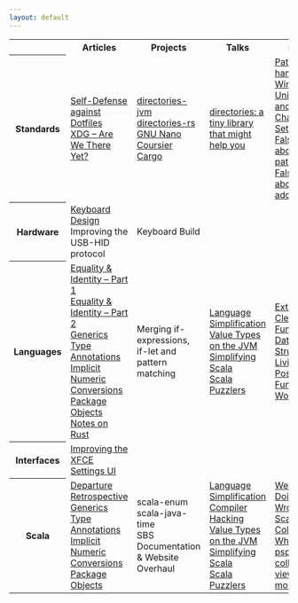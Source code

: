 ```yaml
---
layout: default
---
```


<div class="wrapper">

<table class="table-medium">
  <tr>
    <th class="table-topic"></th>
    <th>Articles</th>
    <th>Projects</th>
    <th>Talks</th>
    <th>Links</th>
  </tr>
  <tr>
    <th class="table-topic">Standards</th>
    <td>
      <a href="standards/self-defense-against-dotfiles.html">Self-Defense against Dotfiles</a><br/>
      <a href="standards/xdg-are-we-there-yet.html">XDG – Are We There Yet?</a>
    </td>
    <td>
      <a href="https://github.com/soc/directories-jvm/">directories-jvm</a><br/>
      <a href="https://github.com/soc/directories-rs/">directories-rs</a><br/>
      <a href="https://github.com/soc/nano/">GNU Nano</a><br/>
      <a href="https://github.com/soc/coursier/">Coursier</a><br/>
      <a href="https://github.com/soc/cargo/">Cargo</a><br/>
    </td>
    <td>
      <a href="talks/rust-meetup-2018.html">directories: a tiny library that might help you</a><br/>
    </td>
    <td>
      <a href="https://googleprojectzero.blogspot.de/2016/02/the-definitive-guide-on-win32-to-nt.html">Path handling on Windows</a><br/>
      <a href="https://www.joelonsoftware.com/2003/10/08/the-absolute-minimum-every-software-developer-absolutely-positively-must-know-about-unicode-and-character-sets-no-excuses/">Unicode and Character Sets</a><br/>
      <a href="https://yakking.branchable.com/posts/falsehoods-programmers-believe-about-file-paths/">Falsehoods about paths</a><br/>
      <a href="https://www.mjt.me.uk/posts/falsehoods-programmers-believe-about-addresses/">Falsehoods about addresses</a><br/>
    </td>
  </tr>
  <tr>
    <th class="table-topic">Hardware</th>
    <td>
      <a href="hardware/keyboard-design.html">Keyboard Design</a><br/>
      Improving the USB-HID protocol
    </td>
    <td>
      Keyboard Build<br/>
    </td>
    <td></td>
    <td></td>
  </tr>
  <tr>
    <th class="table-topic">Languages</th>
    <td>
      <a href="languages/equality-and-identity-part1.html">Equality &amp; Identity – Part 1</a><br/>
      <a href="languages/equality-and-identity-part2.html">Equality &amp; Identity – Part 2</a><br/>
      <a href="languages/generics.html">Generics</a><br/>
      <a href="languages/type-annotations.html">Type Annotations</a><br/>
      <a href="languages/implicit-numeric-conversions.html">Implicit Numeric Conversions</a><br/>
      <a href="languages/package-objects.html">Package Objects</a><br/>
      <a href="languages/notes-on-rust">Notes on Rust</a><br/>
    </td>
    <td>
      Merging if-expressions, if-let and pattern matching
    </td>
    <td>
      <a href="talks/scalasphere-2016.html">Language Simplification</a><br/>
      <a href="talks/scaladays-2015.html">Value Types on the JVM</a><br/>
      <a href="talks/scaladays-2014.html">Simplifying Scala</a><br/>
      <a href="talks/functional-meetup-2014.html">Scala Puzzlers</a><br/>
    </td>
    <td>
      <a href="https://www.youtube.com/watch?v=pNhBQJN44YQ">Extreme Cleverness: Functional Data Structures</a><br/>
      <a href="https://www.youtube.com/watch?v=8OJ_-L1QcDw">Living in a Post-Functional World</a><br/>
    </td>
  </tr>
  <tr>
    <th class="table-topic">Interfaces</th>
    <td>
      <a href="interfaces/improving-the-xfce-settings-ui.html">Improving the XFCE Settings UI</a><br/>
    </td>
    <td></td>
    <td></td>
    <td></td>
  </tr>
  <tr>
    <th class="table-topic">Scala</th>
    <td>
      <a href="scala/departure.html">Departure</a><br/>
      <a href="scala/retrospective.html">Retrospective</a><br/>
      <a href="languages/generics.html">Generics</a><br/>
      <a href="languages/type-annotations.html">Type Annotations</a><br/>
      <a href="languages/implicit-numeric-conversions.html">Implicit Numeric Conversions</a><br/>
      <a href="languages/package-objects.html">Package Objects</a><br/>
    </td>
    <td>
      scala-enum<br/>
      scala-java-time<br/>
      SBS<br/>
      Documentation &amp; Website Overhaul<br/>
    </td>
    <td>
      <a href="talks/scalasphere-2016.html">Language Simplification</a><br/>
      <a href="talks/scalaworld-2015.html">Compiler Hacking</a><br/>
      <a href="talks/scaladays-2015.html">Value Types on the JVM</a><br/>
      <a href="talks/scaladays-2014.html">Simplifying Scala</a><br/>
      <a href="talks/functional-meetup-2014.html">Scala Puzzlers</a><br/>
    </td>
    <td>
      <a href="https://www.youtube.com/watch?v=TS1lpKBMkgg">We're Doing It All Wrong</a><br/>
      <a href="https://www.youtube.com/watch?v=uiJycy6dFSQ">Scala Collections: Why Not?</a><br/>
      <a href="https://www.youtube.com/watch?v=4jh94gowim0">psp collections: views and more</a><br/>
    </td>
  </tr>
</table>

</div>

